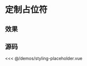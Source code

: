# 定制占位符

## 效果

<ClientOnly>
  <DemoStylingPlaceholder></DemoStylingPlaceholder>
</ClientOnly>

## 源码

<<< @/demos/styling-placeholder.vue
